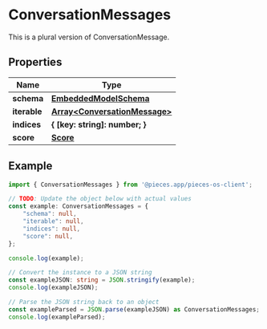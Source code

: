 
# ConversationMessages

This is a plural version of ConversationMessage.

## Properties

Name | Type
------------ | -------------
**schema** | [**EmbeddedModelSchema**](EmbeddedModelSchema)
**iterable** | [**Array&lt;ConversationMessage&gt;**](ConversationMessage)
**indices** | **\{ [key: string]: number; \}**
**score** | [**Score**](Score)

## Example

```typescript
import { ConversationMessages } from '@pieces.app/pieces-os-client';

// TODO: Update the object below with actual values
const example: ConversationMessages = {
    "schema": null,
    "iterable": null,
    "indices": null,
    "score": null,
};

console.log(example);

// Convert the instance to a JSON string
const exampleJSON: string = JSON.stringify(example);
console.log(exampleJSON);

// Parse the JSON string back to an object
const exampleParsed = JSON.parse(exampleJSON) as ConversationMessages;
console.log(exampleParsed);
```


